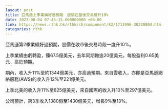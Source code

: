 ```yaml
---
layout: post
title: 亞馬遜上季業績好過預期　股價在盤後交易曾升10%
date: 2023-08-04 07:45:15.000000000 +08:00
link: https://news.rthk.hk/rthk/ch/component/k2/1711996-20230804.htm
categories: rthk
---
```


亞馬遜第2季業績好過預期，股價在收市後交易時段一度升10%。

上季業績由虧轉盈，賺67.5億美元，去年同期蝕逾20億美元，每股盈利0.65美元，高於預期。

期內，收入升11%至約1344億美元，亦高過預期。來自雲收入，亦即是亞馬遜網絡服務(AWS)的收入升12%至221億美元。

上季北美的收入升11%至825億美元，來自國際的收入升10%至297億美元。

公司預計，第3季收入1380億至1430億美元，增長9%至13%。
